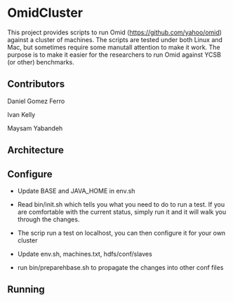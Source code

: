 OmidCluster
=====

This project provides scripts to run Omid (https://github.com/yahoo/omid) against a cluster of machines.
The scripts are tested under both Linux and Mac, but sometimes require some manutall attention to make it work.
The purpose is to make it easier for the researchers to run Omid against YCSB (or other) benchmarks.

Contributors
------------
Daniel Gomez Ferro

Ivan Kelly

Maysam Yabandeh


Architecture
------------


Configure
-----------
   * Update BASE and JAVA_HOME in env.sh

   * Read bin/init.sh which tells you what you need to do to run a test. If you are comfortable with the current
status, simply run it and it will walk you through the changes.

   * The scrip run a test on localhost, you can then configure it for your own cluster

   * Update env.sh, machines.txt, hdfs/conf/slaves

   * run bin/preparehbase.sh to propagate the changes into other conf files


Running
-------

